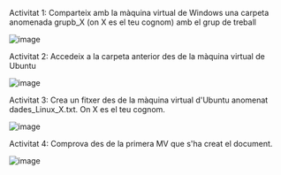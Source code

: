 Activitat 1: 
Comparteix amb la màquina virtual de Windows una carpeta anomenada grupb_X (on X es el teu cognom) amb el grup de treball

![image](https://github.com/user-attachments/assets/fd631739-487a-4516-b733-6d7977ed6cc8)


Activitat 2: 
Accedeix a la carpeta anterior des de la màquina virtual de Ubuntu

![image](https://github.com/user-attachments/assets/2aa5fa0e-9e34-4b3c-8f47-e6e5cae13fe1)


Activitat 3: 
Crea un fitxer des de la màquina virtual d'Ubuntu anomenat dades_Linux_X.txt. On X es el teu cognom. 

![image](https://github.com/user-attachments/assets/ebef5373-f8aa-4a76-8363-40bba12d118d)


Activitat 4: 
Comprova des de la primera MV que s'ha creat el document.

![image](https://github.com/user-attachments/assets/2482be08-f916-4c0a-b684-87e13df4e711)
